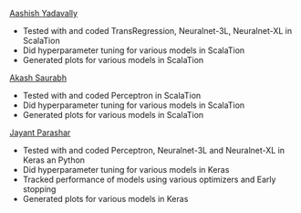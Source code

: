 [Aashish Yadavally](https://github.com/aashishyadavally)
* Tested with and coded TransRegression, Neuralnet-3L, Neuralnet-XL in ScalaTion
* Did hyperparameter tuning for various models in ScalaTion
* Generated plots for various models in ScalaTion

[Akash Saurabh](https://github.com/ascoolakash)
* Tested with and coded Perceptron in ScalaTion
* Did hyperparameter tuning for various models in ScalaTion
* Generated plots for various models in ScalaTion

[Jayant Parashar](https://github.com/Jayant1234)
* Tested with and coded Perceptron, Neuralnet-3L and Neuralnet-XL in Keras an Python
* Did hyperparameter tuning for various models in Keras
* Tracked performance of models using various optimizers and Early stopping
* Generated plots for various models in Keras
